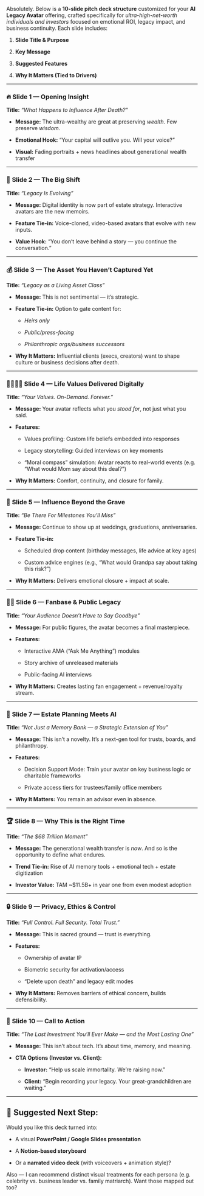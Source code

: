 Absolutely. Below is a **10-slide pitch deck structure** customized for your **AI Legacy Avatar** offering, crafted specifically for _ultra-high-net-worth individuals and investors_ focused on emotional ROI, legacy impact, and business continuity. Each slide includes:

1. **Slide Title & Purpose**
    
2. **Key Message**
    
3. **Suggested Features**
    
4. **Why It Matters (Tied to Drivers)**
    

---

### 🔥 **Slide 1 — Opening Insight**

**Title:** _“What Happens to Influence After Death?”_

- **Message:** The ultra-wealthy are great at preserving _wealth_. Few preserve _wisdom_.
    
- **Emotional Hook:** “Your capital will outlive you. Will your voice?”
    
- **Visual:** Fading portraits + news headlines about generational wealth transfer
    

---

### 🧠 **Slide 2 — The Big Shift**

**Title:** _“Legacy Is Evolving”_

- **Message:** Digital identity is now part of estate strategy. Interactive avatars are the new memoirs.
    
- **Feature Tie-in:** Voice-cloned, video-based avatars that evolve with new inputs.
    
- **Value Hook:** “You don’t leave behind a story — you continue the conversation.”
    

---

### 💰 **Slide 3 — The Asset You Haven’t Captured Yet**

**Title:** _“Legacy as a Living Asset Class”_

- **Message:** This is not sentimental — it’s strategic.
    
- **Feature Tie-in:** Option to gate content for:
    
    - _Heirs only_
        
    - _Public/press-facing_
        
    - _Philanthropic orgs/business successors_
        
- **Why It Matters:** Influential clients (execs, creators) want to shape culture or business decisions after death.
    

---

### 👨‍👩‍👧‍👦 **Slide 4 — Life Values Delivered Digitally**

**Title:** _“Your Values. On-Demand. Forever.”_

- **Message:** Your avatar reflects what you _stood for_, not just what you said.
    
- **Features:**
    
    - Values profiling: Custom life beliefs embedded into responses
        
    - Legacy storytelling: Guided interviews on key moments
        
    - “Moral compass” simulation: Avatar reacts to real-world events (e.g. “What would Mom say about this deal?”)
        
- **Why It Matters:** Comfort, continuity, and closure for family.
    

---

### 👥 **Slide 5 — Influence Beyond the Grave**

**Title:** _“Be There For Milestones You’ll Miss”_

- **Message:** Continue to show up at weddings, graduations, anniversaries.
    
- **Feature Tie-in:**
    
    - Scheduled drop content (birthday messages, life advice at key ages)
        
    - Custom advice engines (e.g., “What would Grandpa say about taking this risk?”)
        
- **Why It Matters:** Delivers emotional closure + impact at scale.
    

---

### 🧑‍🎤 **Slide 6 — Fanbase & Public Legacy**

**Title:** _“Your Audience Doesn’t Have to Say Goodbye”_

- **Message:** For public figures, the avatar becomes a final masterpiece.
    
- **Features:**
    
    - Interactive AMA (“Ask Me Anything”) modules
        
    - Story archive of unreleased materials
        
    - Public-facing AI interviews
        
- **Why It Matters:** Creates lasting fan engagement + revenue/royalty stream.
    

---

### 🧭 **Slide 7 — Estate Planning Meets AI**

**Title:** _“Not Just a Memory Bank — a Strategic Extension of You”_

- **Message:** This isn’t a novelty. It’s a next-gen tool for trusts, boards, and philanthropy.
    
- **Features:**
    
    - Decision Support Mode: Train your avatar on key business logic or charitable frameworks
        
    - Private access tiers for trustees/family office members
        
- **Why It Matters:** You remain an advisor even in absence.
    

---

### 🏆 **Slide 8 — Why This is the Right Time**

**Title:** _“The $68 Trillion Moment”_

- **Message:** The generational wealth transfer is _now_. And so is the opportunity to define what endures.
    
- **Trend Tie-in:** Rise of AI memory tools + emotional tech + estate digitization
    
- **Investor Value:** TAM ~$11.5B+ in year one from even modest adoption
    

---

### 🔒 **Slide 9 — Privacy, Ethics & Control**

**Title:** _“Full Control. Full Security. Total Trust.”_

- **Message:** This is sacred ground — trust is everything.
    
- **Features:**
    
    - Ownership of avatar IP
        
    - Biometric security for activation/access
        
    - “Delete upon death” and legacy edit modes
        
- **Why It Matters:** Removes barriers of ethical concern, builds defensibility.
    

---

### 🚀 **Slide 10 — Call to Action**

**Title:** _“The Last Investment You’ll Ever Make — and the Most Lasting One”_

- **Message:** This isn’t about tech. It’s about time, memory, and meaning.
    
- **CTA Options (Investor vs. Client):**
    
    - **Investor:** “Help us scale immortality. We’re raising now.”
        
    - **Client:** “Begin recording your legacy. Your great-grandchildren are waiting.”
        

---

## 🧠 Suggested Next Step:

Would you like this deck turned into:

- A visual **PowerPoint / Google Slides presentation**
    
- A **Notion-based storyboard**
    
- Or a **narrated video deck** (with voiceovers + animation style)?
    

Also — I can recommend distinct visual treatments for each persona (e.g. celebrity vs. business leader vs. family matriarch). Want those mapped out too?